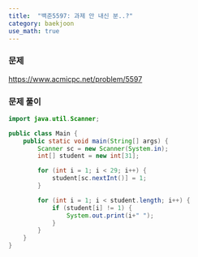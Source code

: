 ```yaml
---
title:  "백준5597: 과제 안 내신 분..?"
category: baekjoon
use_math: true
---
```




### 문제

https://www.acmicpc.net/problem/5597



### 문제 풀이

```java
import java.util.Scanner;

public class Main {
    public static void main(String[] args) {
        Scanner sc = new Scanner(System.in);
        int[] student = new int[31];

        for (int i = 1; i < 29; i++) {
            student[sc.nextInt()] = 1;
        }

        for (int i = 1; i < student.length; i++) {
            if (student[i] != 1) {
                System.out.print(i+" ");
            }
        }
    }
}
```


